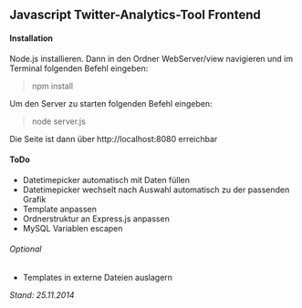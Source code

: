 ## Javascript Twitter-Analytics-Tool Frontend
#### Installation
Node.js installieren.
Dann in den Ordner WebServer/view navigieren und im Terminal folgenden Befehl eingeben:
>npm install

Um den Server zu starten folgenden Befehl eingeben:
>node server.js

Die Seite ist dann über http://localhost:8080 erreichbar

#### ToDo
* Datetimepicker automatisch mit Daten füllen
* Datetimepicker wechselt nach Auswahl automatisch zu der passenden Grafik
* Template anpassen
* Ordnerstruktur an Express.js anpassen
* MySQL Variablen escapen

###### Optional
* Templates in externe Dateien auslagern


*Stand: 25.11.2014*
